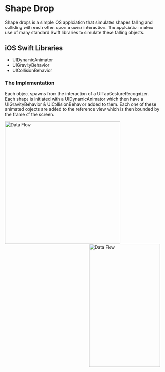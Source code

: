 # Shape Drop
Shape drops is a simple iOS applciation that simulates shapes falling and colliding with each other upon a users interaction. The applciation makes use of many standard Swift libraries to simulate these falling objects.

## iOS Swift Libraries
* UIDynamicAnimator
* UIGravityBehavior
* UICollisionBehavior

### The Implementation

Each object spawns from the interaction of a UITapGestureRecognizer. Each shape is initiated with a UIDynamicAnimator which then have a UIGravityBehavior & UICollisionBehavior added to them. Each one of these animated objects are added to the reference view which is then bounded by the frame of the screen.
<br/>

<a target="_blank"><img width = "375" height = "400" src="http://i63.tinypic.com/123mihs.png" border="0" alt="Data Flow"></a>
<a target="_blank"><img align = "right" width = "230" height = "400" src="https://user-images.githubusercontent.com/27150848/37168566-4514fada-22d3-11e8-95ef-7ad57aa26d12.gif" border="0" alt="Data Flow"></a>
